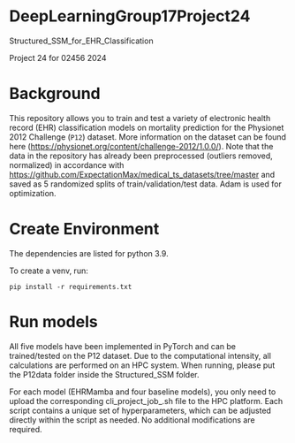 # DeepLearningGroup17Project24
Structured_SSM_for_EHR_Classification

Project 24 for 02456 2024

# Background
This repository allows you to train and test a variety of electronic health record (EHR) classification models on mortality prediction for the Physionet 2012 Challenge (`P12`) dataset. More information on the dataset can be found here (https://physionet.org/content/challenge-2012/1.0.0/). Note that the data in the repository has already been preprocessed (outliers removed, normalized) in accordance with https://github.com/ExpectationMax/medical_ts_datasets/tree/master and saved as 5 randomized splits of train/validation/test data. Adam is used for optimization.

# Create Environment
The dependencies are listed for python 3.9.

To create a venv, run: 

`pip install -r requirements.txt` 



# Run models 
All five models have been implemented in PyTorch and can be trained/tested on the P12 dataset. Due to the computational intensity, all calculations are performed on an HPC system. When running, please put the P12data folder inside the Structured_SSM folder.

For each model (EHRMamba and four baseline models), you only need to upload the corresponding cli_project_job_<modelName>.sh file to the HPC platform. Each script contains a unique set of hyperparameters, which can be adjusted directly within the script as needed. No additional modifications are required.


